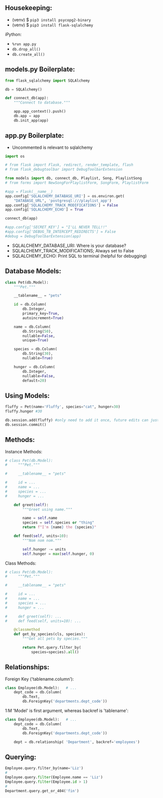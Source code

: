 ## Housekeeping:

- (venv) $ `pip3 install psycopg2-binary`
- (venv) $ `pip3 install flask-sqlalchemy`

iPython:

- `%run app.py`
- `db.drop_all()`
- `db.create_all()`

## models.py Boilerplate:

```python
from flask_sqlalchemy import SQLAlchemy

db = SQLAlchemy()

def connect_db(app):
    """Connect to database."""

    app.app_context().push()
    db.app = app
    db.init_app(app)
```

## app.py Boilerplate:

- Uncommented is relevant to sqlalchemy

```python
import os

# from flask import Flask, redirect, render_template, flash
# from flask_debugtoolbar import DebugToolbarExtension

from models import db, connect_db, Playlist, Song, PlaylistSong
# from forms import NewSongForPlaylistForm, SongForm, PlaylistForm

#app = Flask(__name__)
app.config['SQLALCHEMY_DATABASE_URI'] = os.environ.get(
    "DATABASE_URL", 'postgresql:///playlist_app')
app.config['SQLALCHEMY_TRACK_MODIFICATIONS'] = False
app.config['SQLALCHEMY_ECHO'] = True

connect_db(app)

#app.config['SECRET_KEY'] = "I'LL NEVER TELL!!"
#app.config['DEBUG_TB_INTERCEPT_REDIRECTS'] = False
#debug = DebugToolbarExtension(app)
```

- SQLALCHEMY_DATABASE_URI: Where is your database?
- SQLALCHEMY_TRACK_MODIFICATIONS; Always set to False
- SQLALCHEMY_ECHO: Print SQL to terminal (helpful for debugging)

## Database Models:

```python
class Pet(db.Model):
    """Pet."""

    __tablename__ = "pets"

    id = db.Column(
        db.Integer,
        primary_key=True,
        autoincrement=True)

    name = db.Column(
        db.String(50),
        nullable=False,
        unique=True)

    species = db.Column(
        db.String(30),
        nullable=True)

    hunger = db.Column(
        db.Integer,
        nullable=False,
        default=20)

```

## Using Models:

```python
fluffy = Pet(name='Fluffy', species="cat", hunger=30)
fluffy.hunger #30

db.session.add(fluffy) #only need to add it once, future edits can just commit
db.session.commit()
```

## Methods:

Instance Methods:

```python
# class Pet(db.Model):
#     """Pet."""

#     __tablename__ = "pets"

#     id = ...
#     name = ...
#     species = ...
#     hunger = ...

    def greet(self):
        """Greet using name."""

        name = self.name
        species = self.species or "thing"
        return f"I'm {name} the {species}"

    def feed(self, units=10):
        """Nom nom nom."""

        self.hunger -= units
        self.hunger = max(self.hunger, 0)

```

Class Methods:

```python
# class Pet(db.Model):
#     """Pet."""

#     __tablename__ = "pets"

#     id = ...
#     name = ...
#     species = ...
#     hunger = ...

#     def greet(self): ...
#     def feed(self, units=10): ...

    @classmethod
    def get_by_species(cls, species):
        """Get all pets by species."""

        return Pet.query.filter_by(
            species=species).all()
```

## Relationships:

Foreign Key ('tablename.column'):

```python
class Employee(db.Model):   # ...
    dept_code = db.Column(
        db.Text,
        db.ForeignKey('departments.dept_code'))
```

1:M 'Model' is first argument, whereas backref is 'tablename':

```python
class Employee(db.Model):   # ...
    dept_code = db.Column(
        db.Text,
        db.ForeignKey('departments.dept_code'))

    dept = db.relationship( 'Department', backref='employees')
```

## Querying:

```python
Employee.query.filter_by(name='Liz')
#
Employee.query.filter(Employee.name == 'Liz')
Employee.query.filter(Employee.id > 1)
#
Department.query.get_or_404('fin')
```

